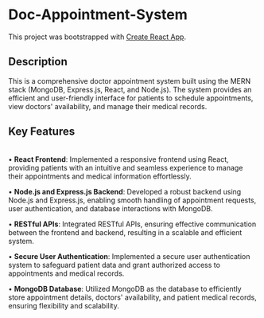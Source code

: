 # **Doc-Appointment-System**
This project was bootstrapped with [Create React App](https://github.com/facebook/create-react-app).

## Description

This is a comprehensive doctor appointment system built using the MERN stack (MongoDB, Express.js, React, and Node.js).
The system provides an efficient and user-friendly interface for patients to schedule appointments, view doctors' availability, and manage their medical records.

## Key Features

\
• **React Frontend**: Implemented a responsive frontend using React, providing patients with an intuitive and 
seamless experience to manage their appointments and medical information effortlessly.

• **Node.js and Express.js Backend**: Developed a robust backend using Node.js and Express.js, enabling smooth 
handling of appointment requests, user authentication, and database interactions with MongoDB.

• **RESTful APIs**: Integrated RESTful APIs, ensuring effective communication between the frontend and backend, 
resulting in a scalable and efficient system.

• **Secure User Authentication**: Implemented a secure user authentication system to safeguard patient data and grant 
authorized access to appointments and medical records.

• **MongoDB Database**: Utilized MongoDB as the database to efficiently store appointment details, doctors' availability, 
and patient medical records, ensuring flexibility and scalability.
